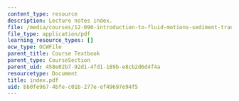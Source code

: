 ```yaml
---
content_type: resource
description: Lecture notes index.
file: /media/courses/12-090-introduction-to-fluid-motions-sediment-transport-and-current-generated-sedimentary-structures-fall-2006/bb0fe9674bfec01b277eef49697e94f5_index.pdf
file_type: application/pdf
learning_resource_types: []
ocw_type: OCWFile
parent_title: Course Textbook
parent_type: CourseSection
parent_uid: 458e02b7-92d1-4fd1-189b-e8cb2d6d4f4a
resourcetype: Document
title: index.pdf
uid: bb0fe967-4bfe-c01b-277e-ef49697e94f5
---
```

